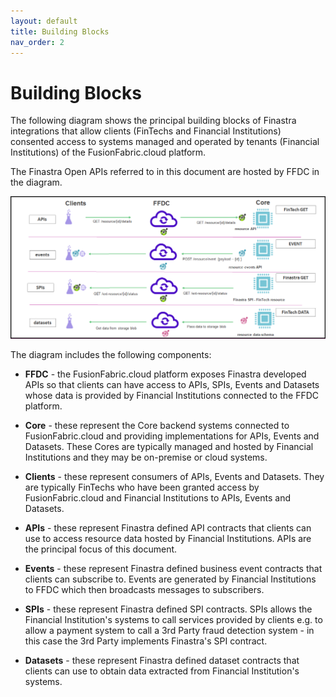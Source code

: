 ```yaml
---
layout: default
title: Building Blocks
nav_order: 2
---
```


# Building Blocks

The following diagram shows the principal building blocks of Finastra integrations
that allow clients (FinTechs and Financial Institutions) consented access to systems managed and operated by 
tenants (Financial Institutions) of the FusionFabric.cloud platform.

The Finastra Open APIs referred to in this document are hosted by FFDC in the diagram.

![buildingblocks http](images/buildingblocks.png)

The diagram includes the following components:

- **FFDC** - the FusionFabric.cloud platform exposes Finastra developed APIs so that clients can have access to APIs, SPIs, Events and Datasets whose data is provided by Financial Institutions connected to the FFDC platform.

- **Core** - these represent the Core backend systems connected to FusionFabric.cloud and providing implementations for APIs, Events and Datasets. These Cores are typically managed and hosted by Financial Institutions and they may be on-premise or cloud systems.

- **Clients** - these represent consumers of APIs, Events and Datasets. They are typically FinTechs who have been granted access by FusionFabric.cloud and Financial Institutions to APIs, Events and Datasets.

- **APIs** - these represent Finastra defined API contracts that clients can use to access resource data hosted by Financial Institutions. APIs are the principal focus of this document.

- **Events** - these represent Finastra defined business event contracts that clients can subscribe to. Events are generated by Financial Institutions to FFDC which then broadcasts messages to subscribers.

- **SPIs** - these represent Finastra defined SPI contracts. SPIs allows the Financial Institution's systems to call services provided by clients e.g. to allow a payment system to call a 3rd Party fraud detection system - in this case the 3rd Party implements Finastra's SPI contract.   

- **Datasets** - these represent Finastra defined dataset contracts that clients can use to obtain data extracted from Financial Institution's systems.



